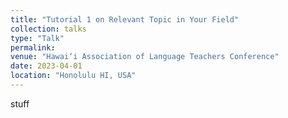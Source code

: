 ```yaml
---
title: "Tutorial 1 on Relevant Topic in Your Field"
collection: talks
type: "Talk"
permalink: 
venue: "Hawai‘i Association of Language Teachers Conference"
date: 2023-04-01
location: "Honolulu HI, USA"
---
```


stuff